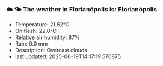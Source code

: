 ### ☁️ 🌤️  The weather in Florianópolis is: Florianópolis

- Temperature: 21.52°C
- On flesh: 22.0°C
- Relative air humidity: 87%
- Rain: 0.0 mm
- Description: Overcast clouds
- last updated: 2025-06-19T14:17:19.576875

